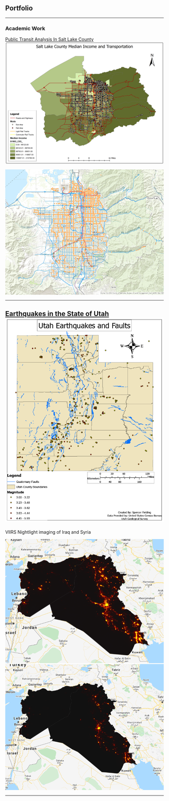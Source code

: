 ## Portfolio

---

### Academic Work

[Public Transit Analysis In Salt Lake County](/pdf/SFielding_GIS5253-999_Final_Project.pdf)
<img src="images/County_Map_and_All_Stops.png?raw=true"/>

[![Salt Lake County Transit](images/Salt_Lake_County_Screenshot.png)](https://arcg.is/1P1Xe0)

---
[Earthquakes in the State of Utah](/pdf/GIS_Final_Project_Paper.pdf)
<img src="images/Final Project Map 210241024_1.png?raw=true"/>
---
VIIRS Nightlight imaging of Iraq and Syria

<img src="images/Max Nightlight grab.png?raw=true"/>
<img src="images/Min Nightlight grab.png?raw=true"/>

---
<!--
### Personal Work

- [Project 1 Title](http://example.com/)
- [Project 2 Title](http://example.com/)
- [Project 3 Title](http://example.com/)
- [Project 4 Title](http://example.com/)
- [Project 5 Title](http://example.com/)

---
-->

